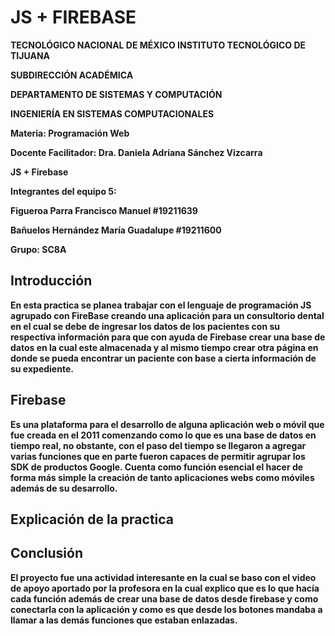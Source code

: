 # JS + FIREBASE
<p><b>
TECNOLÓGICO NACIONAL DE MÉXICO
<b>
INSTITUTO TECNOLÓGICO DE TIJUANA
</p><b>
SUBDIRECCIÓN ACADÉMICA
<p><b>
DEPARTAMENTO DE SISTEMAS Y COMPUTACIÓN
</p><b>
INGENIERÍA EN SISTEMAS COMPUTACIONALES
<p><b>
Materia: Programación Web
</p>
Docente Facilitador: Dra. Daniela Adriana Sánchez Vizcarra

JS + Firebase

<p> Integrantes del equipo 5: </p>
Figueroa Parra Francisco Manuel  #19211639

Bañuelos Hernández María Guadalupe  #19211600

Grupo: SC8A

**Introducción**
---
En esta practica se planea trabajar con el lenguaje de programación JS agrupado con FireBase creando una aplicación para un consultorio dental en el cual se debe de ingresar los datos de los pacientes con su respectiva información para que con ayuda de Firebase crear una base de datos en la cual este almacenada y al mismo tiempo crear otra página en donde se pueda encontrar un paciente con base a cierta información de su expediente.

**Firebase**
---
Es una plataforma para el desarrollo de alguna aplicación web o móvil que fue creada en el 2011 comenzando como lo que es una base de datos en tiempo real, no obstante, con el paso del tiempo se llegaron a agregar varias funciones que en parte fueron capaces de permitir agrupar los SDK de productos Google. Cuenta como función esencial el hacer de forma más simple la creación de tanto aplicaciones webs como móviles además de su desarrollo.

Explicación de la practica
---
 

Conclusión
---
El proyecto fue una actividad interesante en la cual se baso con el video de apoyo aportado por la profesora en la cual explico que es lo que hacía cada función además de crear una base de datos desde firebase y como conectarla con la aplicación y como es que desde los botones mandaba a llamar a las demás funciones que estaban enlazadas.
